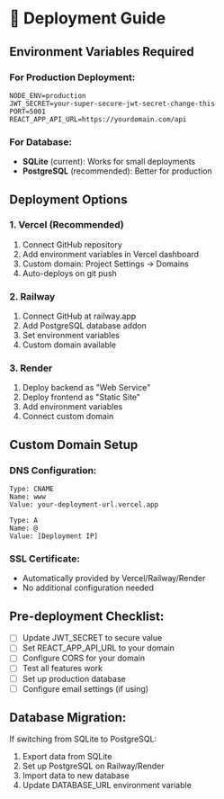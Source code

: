 # 🚀 Deployment Guide

## Environment Variables Required

### For Production Deployment:
```
NODE_ENV=production
JWT_SECRET=your-super-secure-jwt-secret-change-this
PORT=5001
REACT_APP_API_URL=https://yourdomain.com/api
```

### For Database:
- **SQLite** (current): Works for small deployments
- **PostgreSQL** (recommended): Better for production

## Deployment Options

### 1. Vercel (Recommended)
1. Connect GitHub repository
2. Add environment variables in Vercel dashboard
3. Custom domain: Project Settings → Domains
4. Auto-deploys on git push

### 2. Railway
1. Connect GitHub at railway.app
2. Add PostgreSQL database addon
3. Set environment variables
4. Custom domain available

### 3. Render
1. Deploy backend as "Web Service"
2. Deploy frontend as "Static Site"
3. Add environment variables
4. Connect custom domain

## Custom Domain Setup

### DNS Configuration:
```
Type: CNAME
Name: www
Value: your-deployment-url.vercel.app

Type: A
Name: @
Value: [Deployment IP]
```

### SSL Certificate:
- Automatically provided by Vercel/Railway/Render
- No additional configuration needed

## Pre-deployment Checklist:
- [ ] Update JWT_SECRET to secure value
- [ ] Set REACT_APP_API_URL to your domain
- [ ] Configure CORS for your domain
- [ ] Test all features work
- [ ] Set up production database
- [ ] Configure email settings (if using)

## Database Migration:
If switching from SQLite to PostgreSQL:
1. Export data from SQLite
2. Set up PostgreSQL on Railway/Render
3. Import data to new database
4. Update DATABASE_URL environment variable 